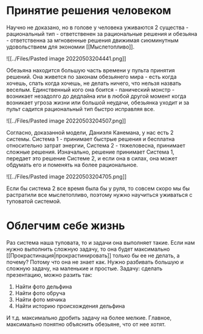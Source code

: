 # Принятие решения человеком
Научно не доказано, но в голове у человека уживаются 2 существа - рациональный тип - ответственен за рациональные решения и обезьяна - ответственна за мгновенные решения движимая сиюминутным удовольствием для экономии [[Мыслетопливо]]. 

![[../Files/Pasted image 20220503204441.png]]

Обезьяна находится большую часть времени у пульта принятия решений. Она живется по законам обезьянего мира - есть когда хочешь, спать когда хочешь, не делать ничего, что нельзя назвать веселым. Единственный кого она боится - панический монстр - возникает незадолго до дедлайна или в любой другой момент когда возникает угроза жизни или большой неудачи, обезьянка уходит и за пульт садится рациональный тип быстро исправляя все.

![[../Files/Pasted image 20220503204507.png]]

Согласно, доказанной модели, Даниэля Канемана, у нас есть 2 системы. Система 1 - принимает быстрые решения и бесплатна относительно затрат энергии, Система 2 - тяжеловесна, принимает сложные решения. Изначально, решение принимает Система 1, передает это решение Системе 2, и если она в силах, она может обдумать его и поменять на более рациональное.

![[../Files/Pasted image 20220503204705.png]]

Если бы система 2 все время была бы у руля, то совсем скоро мы бы растратили все мыслетопливо, поэтому нужно научиться уживаться с туповатой системой.

# Облегчим себе жизнь
Раз система наша туповата, то и задачи она выполняет такие. Если нам нужно выполнить сложную задачу, то она будет максимально [[Прокрастинация|прокрастинировать]] только бы ее не делать, а почему? Потому что она не знает как. Нужно разбивать большую и сложную задачу, на маленькие и простые. Задачу: сделать презентацию, можно разить так:
1. Найти фото дельфина
2. Найти фото обруча
3. Найти фото мячика
4. Найти историю происхождения дельфина

И т.д. максимально дробить задачу на более мелкие. Главное, максимально понятно объяснить обезьяне, что от нее хотят.